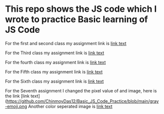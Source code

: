 # This repo shows the JS code which I wrote to practice Basic learning of JS Code

For the first and second class my assignment link is [link text](https://github.com/ChinmoyDas12/Code-practice/blob/main/Class_1%262)

For the Third class my assignment link is [link text](https://github.com/ChinmoyDas12/Code-practice/blob/main/Class_3_practice)

For the fourth class my assignment link is [link text](https://github.com/ChinmoyDas12/Code-practice/blob/main/Class_4_practice)

For the Fifth class my assignment link is [link text](https://github.com/ChinmoyDas12/Code-practice/blob/main/Class_5_practice)

For the Sixth class my assignment link is [link text](https://github.com/ChinmoyDas12/Basic_JS_Code_Practice/blob/main/Class_6_practice)

For the Seventh assignment I changed the pixel value of and image, here is the link [link text](https://github.com/ChinmoyDas12/Basic_JS_Code_Practice/blob/main/gray-emoji.png
Another color seperated image is [link text](https://github.com/ChinmoyDas12/Basic_JS_Code_Practice/blob/main/Image%20color%20seperated.png)




